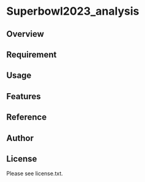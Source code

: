 # Superbowl2023_analysis 

## Overview


## Requirement


## Usage


## Features


## Reference


## Author


## License

Please see license.txt.

